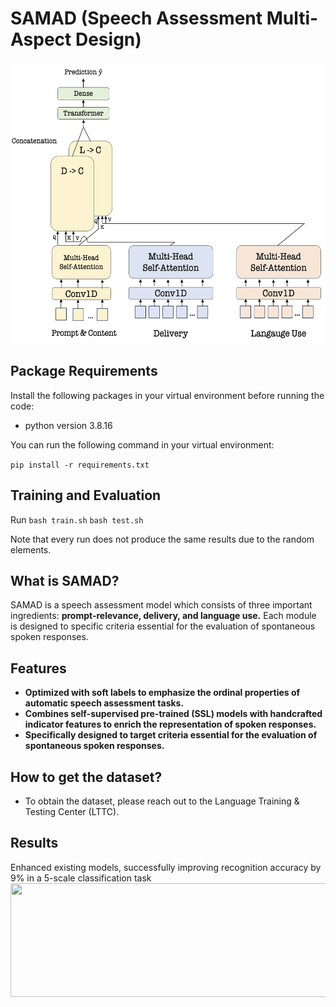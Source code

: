 # SAMAD (Speech Assessment Multi-Aspect Design)
<img src="/icon/SAMAD.png" alt="" width="578" height="450">

## Package Requirements

Install the following packages in your virtual environment before running the code:

- python version 3.8.16

You can run the following command in your virtual environment:

```pip install -r requirements.txt```
	

## Training and Evaluation

Run
```bash train.sh```
```bash test.sh```

Note that every run does not produce the same results due to the random elements.


## What is SAMAD?
SAMAD is a speech assessment model which consists of three important ingredients: **prompt-relevance, delivery, and language use.** Each module is designed to specific criteria essential for the evaluation of spontaneous spoken responses.

## Features
* **Optimized with soft labels to emphasize the ordinal properties of automatic speech assessment tasks.**
* **Combines self-supervised pre-trained (SSL) models with handcrafted indicator features to enrich the representation of spoken responses.**
* **Specifically designed to target criteria essential for the evaluation of spontaneous spoken responses.**

## How to get the dataset?
* To obtain the dataset, please reach out to the Language Training & Testing Center (LTTC).

## Results
Enhanced existing models, successfully improving recognition accuracy by 9% in a 5-scale classification task
<img src="/icon/seen.png" alt="" width="574" height="182">

